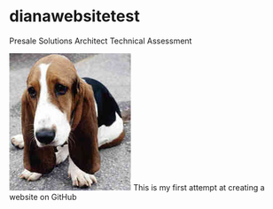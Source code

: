# dianawebsitetest
 Presale Solutions Architect Technical Assessment
<html>

<head>
<!-- Google Tag Manager -->
<script>(function(w,d,s,l,i){w[l]=w[l]||[];w[l].push({'gtm.start':
new Date().getTime(),event:'gtm.js'});var f=d.getElementsByTagName(s)[0],
j=d.createElement(s),dl=l!='dataLayer'?'&l='+l:'';j.async=true;j.src=
'https://www.googletagmanager.com/gtm.js?id='+i+dl;f.parentNode.insertBefore(j,f);
})(window,document,'script','dataLayer','GTM-KSJ3TJV');</script>
<!-- End Google Tag Manager -->

<title>Thank you</title>

</head>

<body>
<!-- Google Tag Manager (noscript) -->
<noscript><iframe src="https://www.googletagmanager.com/ns.html?id=GTM-KSJ3TJV"
height="0" width="0" style="display:none;visibility:hidden"></iframe></noscript>
<!-- End Google Tag Manager (noscript) -->
<img src='dog.jpg'>
This is my first attempt at creating a website on GitHub

</body>
 <script type="text/javascript"> (function(a,b,c,d,e,f,g){e['ire_o']=c;e[c]=e[c]||function(){(e[c].a=e[c].a||[]).push(arguments)};f=d.createElement(b);g=d.getElementsByTagName(b)[0];f.async=1;f.src=a;g.parentNode.insertBefore(f,g);})('https://utt.impactcdn.com/A2788006-de3d-4011-a57c-c4737e79de0365535.js','script','ire',document,window); ire('identify', {customerid: '' /*{{key1}}*/, customeremail: '' /*{{key2}}*/}); </script>

 <!-- Global site tag (gtag.js) - Google Analytics -->
<script async src="https://www.googletagmanager.com/gtag/js?id=G-NZZBE1EXTR"></script>
<script>
  window.dataLayer = window.dataLayer || [];
  function gtag(){dataLayer.push(arguments);}
  gtag('js', new Date());

  gtag('config', 'G-NZZBE1EXTR');
 </script>
